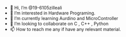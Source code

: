 - 👋 Hi, I’m @19-6105zilleali
- 👀 I’m interested in Hardware Programing.
- 🌱 I’m currently learning Aurdino and MicroController
- 💞️ I’m looking to collaborate on  C , C++ , Python
- 📫 How to reach me any if have any relevant material.

<!---
19-6105zilleali/19-6105zilleali is a ✨ special ✨ repository because its `README.md` (this file) appears on your GitHub profile.
You can click the Preview link to take a look at your changes.
--->
